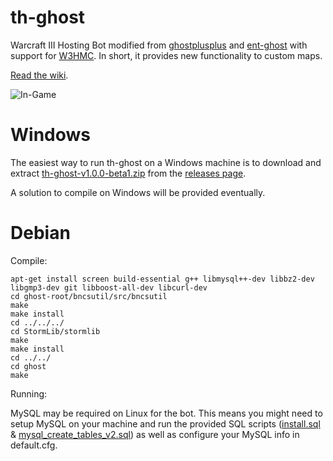 # th-ghost
Warcraft III Hosting Bot modified from [ghostplusplus](https://code.google.com/archive/p/ghostplusplus/source) and [ent-ghost](https://github.com/uakfdotb/ent-ghost) with support for [W3HMC](https://github.com/triggerhappy187/th-ghost/wiki/W3HMC). In short, it provides new functionality to custom maps. 

[Read the wiki](https://github.com/triggerhappy187/th-ghost/wiki).

![In-Game](https://i.imgur.com/Q6eANRR.png)

Windows
==========

The easiest way to run th-ghost on a Windows machine is to download and extract [th-ghost-v1.0.0-beta1.zip](https://github.com/triggerhappy187/th-ghost/releases/download/v1.0.0-beta.1/th-ghost-v1.0.0-beta1.zip) from the [releases page](https://github.com/triggerhappy187/th-ghost/releases).

A solution to compile on Windows will be provided eventually.

Debian
==========
Compile:

```
apt-get install screen build-essential g++ libmysql++-dev libbz2-dev libgmp3-dev git libboost-all-dev libcurl-dev
cd ghost-root/bncsutil/src/bncsutil
make
make install
cd ../../../
cd StormLib/stormlib
make
make install
cd ../../
cd ghost
make
```
Running:

MySQL may be required on Linux for the bot. This means you might need to setup MySQL on your machine and run the provided SQL scripts ([install.sql](https://github.com/triggerhappy187/th-ghost/blob/master/ghost/install.sql) & [mysql_create_tables_v2.sql](https://github.com/triggerhappy187/th-ghost/blob/master/mysql_create_tables_v2.sql)) as well as configure your MySQL info in default.cfg.
